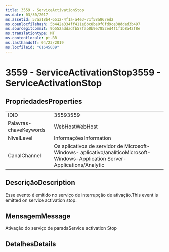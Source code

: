 ```yaml
---
title: 3559 - ServiceActivationStop
ms.date: 03/30/2017
ms.assetid: 57aa18b4-6512-4f1a-a4e3-71f58a867ed2
ms.openlocfilehash: 5b442a334ff411e6bc8be0f0fd9ce38ddad3b497
ms.sourcegitcommit: 9b552addadfb57fab0b9e7852ed4f1f1b8a42f8e
ms.translationtype: MT
ms.contentlocale: pt-BR
ms.lasthandoff: 04/23/2019
ms.locfileid: "61645039"
---
```

# <a name="3559---serviceactivationstop"></a><span data-ttu-id="6085a-102">3559 - ServiceActivationStop</span><span class="sxs-lookup"><span data-stu-id="6085a-102">3559 - ServiceActivationStop</span></span>
## <a name="properties"></a><span data-ttu-id="6085a-103">Propriedades</span><span class="sxs-lookup"><span data-stu-id="6085a-103">Properties</span></span>  
  
|||  
|-|-|  
|<span data-ttu-id="6085a-104">ID</span><span class="sxs-lookup"><span data-stu-id="6085a-104">ID</span></span>|<span data-ttu-id="6085a-105">3559</span><span class="sxs-lookup"><span data-stu-id="6085a-105">3559</span></span>|  
|<span data-ttu-id="6085a-106">Palavras-chave</span><span class="sxs-lookup"><span data-stu-id="6085a-106">Keywords</span></span>|<span data-ttu-id="6085a-107">WebHost</span><span class="sxs-lookup"><span data-stu-id="6085a-107">WebHost</span></span>|  
|<span data-ttu-id="6085a-108">Nível</span><span class="sxs-lookup"><span data-stu-id="6085a-108">Level</span></span>|<span data-ttu-id="6085a-109">Informações</span><span class="sxs-lookup"><span data-stu-id="6085a-109">Information</span></span>|  
|<span data-ttu-id="6085a-110">Canal</span><span class="sxs-lookup"><span data-stu-id="6085a-110">Channel</span></span>|<span data-ttu-id="6085a-111">Os aplicativos de servidor de Microsoft-Windows- aplicativo/analítico</span><span class="sxs-lookup"><span data-stu-id="6085a-111">Microsoft-Windows-Application Server-Applications/Analytic</span></span>|  
  
## <a name="description"></a><span data-ttu-id="6085a-112">Descrição</span><span class="sxs-lookup"><span data-stu-id="6085a-112">Description</span></span>  
 <span data-ttu-id="6085a-113">Esse evento é emitido no serviço de interrupção de ativação.</span><span class="sxs-lookup"><span data-stu-id="6085a-113">This event is emitted on service activation stop.</span></span>  
  
## <a name="message"></a><span data-ttu-id="6085a-114">Mensagem</span><span class="sxs-lookup"><span data-stu-id="6085a-114">Message</span></span>  
 <span data-ttu-id="6085a-115">Ativação do serviço de parada</span><span class="sxs-lookup"><span data-stu-id="6085a-115">Service activation Stop</span></span>  
  
## <a name="details"></a><span data-ttu-id="6085a-116">Detalhes</span><span class="sxs-lookup"><span data-stu-id="6085a-116">Details</span></span>
